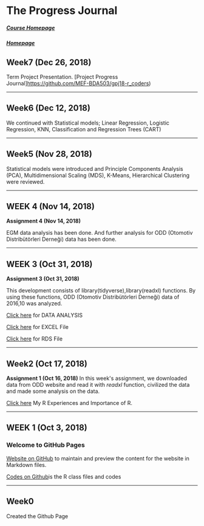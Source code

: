 
# The Progress Journal
##### [Course Homepage](https://mef-bda503.github.io/)	
#####  [Homepage](https://mef-bda503.github.io/pj18-Leyla.Yigit/)

## Week7 (Dec 26, 2018)
Term Project Presentation. [Project Progress Journal]https://github.com/MEF-BDA503/gpj18-r_coders)

***
## Week6 (Dec 12, 2018)
We continued with Statistical models; Linear Regression, Logistic Regression, KNN, Classification and Regression Trees (CART)

***
## Week5 (Nov 28, 2018)
Statistical models were introduced and Principle Components Analysis (PCA), Multidimensional Scaling (MDS), K-Means, Hierarchical Clustering were reviewed. 

***
## WEEK 4 (Nov 14, 2018)
**Assignment 4 (Nov 14, 2018)**

EGM data analysis has been done. And further analysis for ODD (Otomotiv Distribütörleri Derneği) data has been done.

***
## WEEK 3 (Oct 31, 2018)
**Assignment 3 (Oct 31, 2018)**

This development consists of library(tidyverse),library(readxl) functions. By using these functions, ODD (Otomotiv Distribütörleri Derneği) data of 2016,10 was analyzed.

[Click here](RMarkdown-Homework-ODDAnalysis_Assignment2.html) for DATA ANALYSIS

[Click here](https://github.com/MEF-BDA503/pj18-Leyla.Yigit/blob/master/FILES/odd_retail_sales_2016_10.xlsx) for EXCEL File

[Click here](https://github.com/MEF-BDA503/pj18-Leyla.Yigit/blob/master/FILES/car_data_oct_16.rds) for RDS File

***
## Week2 (Oct 17, 2018)
**Assignment 1 (Oct 16, 2018)**
In this week's assignment, we downloaded data from ODD website and read it with *readxl* function, civilized the data and made some analysis on the data. 

[Click here](RMarkdown-Homework-Rexamples_Assignment1.html) My R Experiences and Importance of R.

***
## WEEK 1 (Oct 3, 2018)
### Welcome to GitHub Pages
[Website on GitHub](https://github.com/MEF-BDA503/pj18-Leyla.Yigit/edit/master/index.md) to maintain and preview the content for the website in Markdown files.

[Codes on Github](https://github.com/MEF-BDA503/pj18-Leyla.Yigit)is the R class files and codes

***
## Week0
Created the Github Page
